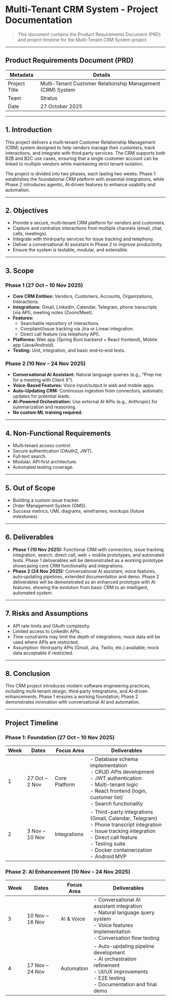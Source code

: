 # Multi-Tenant CRM System - Project Documentation

> This document contains the Product Requirements Document (PRD) and project timeline for the Multi-Tenant CRM System project.

---

## Product Requirements Document (PRD)

| Metadata      | Details                                                    |
|---------------|------------------------------------------------------------|
| Project Title | Multi-Tenant Customer Relationship Management (CRM) System |
| Team          | Stratus                                                    |
| Date          | 27 October 2025                                            |

---

## 1. Introduction
This project delivers a multi‑tenant Customer Relationship Management (CRM) system designed to help vendors manage their customers, track interactions, and integrate with third‑party services. The CRM supports both B2B and B2C use cases, ensuring that a single customer account can be linked to multiple vendors while maintaining strict tenant isolation.

The project is divided into two phases, each lasting two weeks. Phase 1 establishes the foundational CRM platform with essential integrations, while Phase 2 introduces agentic, AI‑driven features to enhance usability and automation.

---

## 2. Objectives
- Provide a secure, multi‑tenant CRM platform for vendors and customers.
- Capture and centralize interactions from multiple channels (email, chat, calls, meetings).
- Integrate with third‑party services for issue tracking and telephony.
- Deliver a conversational AI assistant in Phase 2 to improve productivity.
- Ensure the system is testable, modular, and extensible.

---

## 3. Scope

### Phase 1 (27 Oct – 10 Nov 2025)
- **Core CRM Entities:** Vendors, Customers, Accounts, Organizations, Interactions.
- **Integrations:** Gmail, LinkedIn, Calendar, Telegram, phone transcripts (via API), meeting notes (Zoom/Meet).
- **Features:**
  - Searchable repository of interactions.
  - Complaint/issue tracking via Jira or Linear integration.
  - Direct call feature (via telephony API).
- **Platforms:** Web app (Spring Boot backend + React frontend), Mobile app (Java/Android).
- **Testing:** Unit, integration, and basic end‑to‑end tests.

### Phase 2 (10 Nov – 24 Nov 2025)
- **Conversational AI Assistant:** Natural language queries (e.g., “Prep me for a meeting with Client X”).
- **Voice‑Based Features:** Voice input/output in web and mobile apps.
- **Auto‑Updating CRM:** Continuous ingestion from connectors, automatic updates for potential leads.
- **AI‑Powered Orchestration:** Use external AI APIs (e.g., Anthropic) for summarization and reasoning.
- **No custom ML training required.**

---

## 4. Non‑Functional Requirements
- Multi‑tenant access control.
- Secure authentication (OAuth2, JWT).
- Full‑text search.
- Modular, API‑first architecture.
- Automated testing coverage.

---

## 5. Out of Scope
- Building a custom issue tracker.
- Order Management System (OMS).
- Success metrics, UML diagrams, wireframes, mockups (future milestones).

---

## 6. Deliverables
- **Phase 1 (10 Nov 2025):** Functional CRM with connectors, issue tracking integration, search, direct call, web + mobile prototypes, and automated tests. Phase 1 deliverables will be demonstrated as a working prototype showcasing core CRM functionality and integrations.
- **Phase 2 (24 Nov 2025):** Conversational AI assistant, voice features, auto‑updating pipelines, extended documentation and demo. Phase 2 deliverables will be demonstrated as an enhanced prototype with AI features, showing the evolution from basic CRM to an intelligent, automated system.

---

## 7. Risks and Assumptions
- API rate limits and OAuth complexity.
- Limited access to LinkedIn APIs.
- Time constraints may limit the depth of integrations; mock data will be used where APIs are restricted.
- Assumption: third‑party APIs (Gmail, Jira, Twilio, etc.) available; mock data acceptable if restricted.

---

## 8. Conclusion
This CRM project introduces modern software engineering practices, including multi‑tenant design, third‑party integrations, and AI‑driven enhancements. Phase 1 ensures a working foundation; Phase 2 demonstrates innovation with conversational AI and automation.

---

## Project Timeline

### Phase 1: Foundation (27 Oct – 10 Nov 2025)

| Week | Dates          | Focus Area    | Deliverables                                                                                                                                                                                                       |
|------|----------------|---------------|--------------------------------------------------------------------------------------------------------------------------------------------------------------------------------------------------------------------|
| 1    | 27 Oct – 2 Nov | Core Platform | - Database schema implementation<br>- CRUD APIs development<br>- JWT authentication<br>- Multi-tenant logic<br>- React frontend (login, customer list)<br>- Search functionality                                   |
| 2    | 3 Nov – 10 Nov | Integrations  | - Third-party integrations (Gmail, Calendar, Telegram)<br>- Phone transcript integration<br>- Issue tracking integration<br>- Direct call feature<br>- Testing suite<br>- Docker containerization<br>- Android MVP |

### Phase 2: AI Enhancement (10 Nov – 24 Nov 2025)

| Week | Dates           | Focus Area | Deliverables                                                                                                                                     |
|------|-----------------|------------|--------------------------------------------------------------------------------------------------------------------------------------------------|
| 3    | 10 Nov – 16 Nov | AI & Voice | - Conversational AI assistant integration<br>- Natural language query system<br>- Voice features implementation<br>- Conversation flow testing   |
| 4    | 17 Nov – 24 Nov | Automation | - Auto-updating pipeline development<br>- AI orchestration refinement<br>- UI/UX improvements<br>- E2E testing<br>- Documentation and final demo |
